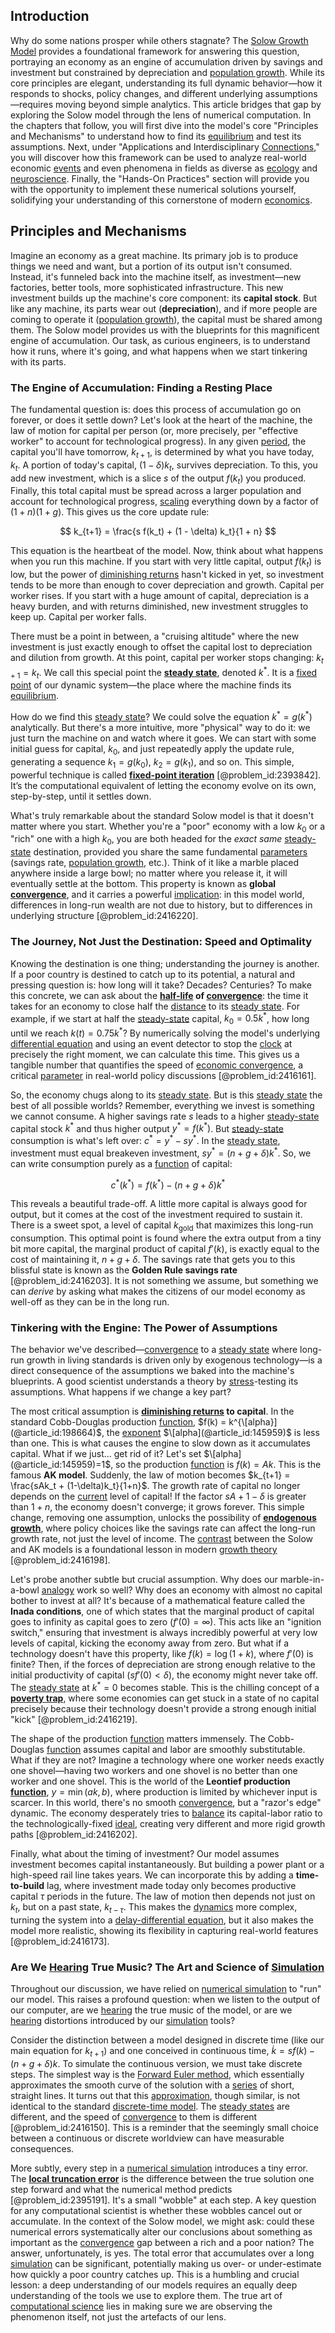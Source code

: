 ## Introduction
Why do some nations prosper while others stagnate? The [Solow Growth Model](@article_id:138914) provides a foundational framework for answering this question, portraying an economy as an engine of accumulation driven by savings and investment but constrained by depreciation and [population growth](@article_id:138617). While its core principles are elegant, understanding its full dynamic behavior—how it responds to shocks, policy changes, and different underlying assumptions—requires moving beyond simple analytics. This article bridges that gap by exploring the Solow model through the lens of numerical computation. In the chapters that follow, you will first dive into the model's core "Principles and Mechanisms" to understand how to find its [equilibrium](@article_id:144554) and test its assumptions. Next, under "Applications and Interdisciplinary [Connections](@article_id:193345)," you will discover how this framework can be used to analyze real-world economic [events](@article_id:175929) and even phenomena in fields as diverse as [ecology](@article_id:144804) and [neuroscience](@article_id:148534). Finally, the "Hands-On Practices" section will provide you with the opportunity to implement these numerical solutions yourself, solidifying your understanding of this cornerstone of modern [economics](@article_id:271560).

## Principles and Mechanisms

Imagine an economy as a great machine. Its primary job is to produce things we need and want, but a portion of its output isn't consumed. Instead, it's funneled back into the machine itself, as investment—new factories, better tools, more sophisticated infrastructure. This new investment builds up the machine's core component: its **capital stock**. But like any machine, its parts wear out (**depreciation**), and if more people are coming to operate it ([population growth](@article_id:138617)), the capital must be shared among them. The Solow model provides us with the blueprints for this magnificent engine of accumulation. Our task, as curious engineers, is to understand how it runs, where it's going, and what happens when we start tinkering with its parts.

### The Engine of Accumulation: Finding a Resting Place

The fundamental question is: does this process of accumulation go on forever, or does it settle down? Let's look at the heart of the machine, the law of motion for capital per person (or, more precisely, per "effective worker" to account for technological progress). In any given [period](@article_id:169165), the capital you'll have tomorrow, $k_{t+1}$, is determined by what you have today, $k_t$. A portion of today's capital, $(1-\delta)k_t$, survives depreciation. To this, you add new investment, which is a slice $s$ of the output $f(k_t)$ you produced. Finally, this total capital must be spread across a larger population and account for technological progress, [scaling](@article_id:142532) everything down by a factor of $(1+n)(1+g)$. This gives us the core update rule:

$$
k_{t+1} = \frac{s f(k_t) + (1 - \delta) k_t}{1 + n}
$$

This equation is the heartbeat of the model. Now, think about what happens when you run this machine. If you start with very little capital, output $f(k_t)$ is low, but the power of [diminishing returns](@article_id:174953) hasn't kicked in yet, so investment tends to be more than enough to cover depreciation and growth. Capital per worker rises. If you start with a huge amount of capital, depreciation is a heavy burden, and with returns diminished, new investment struggles to keep up. Capital per worker falls.

There must be a point in between, a "cruising altitude" where the new investment is just exactly enough to offset the capital lost to depreciation and dilution from growth. At this point, capital per worker stops changing: $k_{t+1} = k_t$. We call this special point the **[steady state](@article_id:138759)**, denoted $k^{\ast}$. It is a [fixed point](@article_id:155900) of our dynamic system—the place where the machine finds its [equilibrium](@article_id:144554).

How do we find this [steady state](@article_id:138759)? We could solve the equation $k^{\ast} = g(k^{\ast})$ analytically. But there's a more intuitive, more "physical" way to do it: we just turn the machine on and watch where it goes. We can start with some initial guess for capital, $k_0$, and just repeatedly apply the update rule, generating a sequence $k_1 = g(k_0)$, $k_2 = g(k_1)$, and so on. This simple, powerful technique is called **[fixed-point iteration](@article_id:137275)** [@problem_id:2393842]. It’s the computational equivalent of letting the economy evolve on its own, step-by-step, until it settles down.

What's truly remarkable about the standard Solow model is that it doesn't matter where you start. Whether you're a "poor" economy with a low $k_0$ or a "rich" one with a high $k_0$, you are both headed for the *exact same* [steady-state](@article_id:261845) destination, provided you share the same fundamental [parameters](@article_id:173606) (savings rate, [population growth](@article_id:138617), etc.). Think of it like a marble placed anywhere inside a large bowl; no matter where you release it, it will eventually settle at the bottom. This property is known as **global [convergence](@article_id:141497)**, and it carries a powerful [implication](@article_id:271584): in this model world, differences in long-run wealth are not due to history, but to differences in underlying structure [@problem_id:2416220].

### The Journey, Not Just the Destination: Speed and Optimality

Knowing the destination is one thing; understanding the journey is another. If a poor country is destined to catch up to its potential, a natural and pressing question is: how long will it take? Decades? Centuries? To make this concrete, we can ask about the **[half-life](@article_id:144349) of [convergence](@article_id:141497)**: the time it takes for an economy to close half the [distance](@article_id:168164) to its [steady state](@article_id:138759). For example, if we start at half the [steady-state](@article_id:261845) capital, $k_0 = 0.5 k^{\ast}$, how long until we reach $k(t) = 0.75 k^{\ast}$? By numerically solving the model's underlying [differential equation](@article_id:263690) and using an event detector to stop the [clock](@article_id:177909) at precisely the right moment, we can calculate this time. This gives us a tangible number that quantifies the speed of [economic convergence](@article_id:140527), a critical [parameter](@article_id:174151) in real-world policy discussions [@problem_id:2416161].

So, the economy chugs along to its [steady state](@article_id:138759). But is this [steady state](@article_id:138759) the best of all possible worlds? Remember, everything we invest is something we cannot consume. A higher savings rate $s$ leads to a higher [steady-state](@article_id:261845) capital stock $k^{\ast}$ and thus higher output $y^{\ast} = f(k^{\ast})$. But [steady-state](@article_id:261845) consumption is what's left over: $c^{\ast} = y^{\ast} - s y^{\ast}$. In the [steady state](@article_id:138759), investment must equal breakeven investment, $s y^{\ast} = (n+g+\delta)k^{\ast}$. So, we can write consumption purely as a [function](@article_id:141001) of capital:

$$
c^{\ast}(k^{\ast}) = f(k^{\ast}) - (n+g+\delta)k^{\ast}
$$

This reveals a beautiful trade-off. A little more capital is always good for output, but it comes at the cost of the investment required to sustain it. There is a sweet spot, a level of capital $k_{\text{gold}}$ that maximizes this long-run consumption. This optimal point is found where the extra output from a tiny bit more capital, the marginal product of capital $f'(k)$, is exactly equal to the cost of maintaining it, $n+g+\delta$. The savings rate that gets you to this blissful state is known as the **Golden Rule savings rate** [@problem_id:2416203]. It is not something we assume, but something we can *derive* by asking what makes the citizens of our model economy as well-off as they can be in the long run.

### Tinkering with the Engine: The Power of Assumptions

The behavior we've described—[convergence](@article_id:141497) to a [steady state](@article_id:138759) where long-run growth in living standards is driven only by exogenous technology—is a direct consequence of the assumptions we baked into the machine's blueprints. A good scientist understands a theory by [stress](@article_id:161554)-testing its assumptions. What happens if we change a key part?

The most critical assumption is **[diminishing returns](@article_id:174953) to capital**. In the standard Cobb-Douglas production [function](@article_id:141001), $f(k) = k^{\[alpha}](@article_id:198664)$, the [exponent](@article_id:167646) $\[alpha](@article_id:145959)$ is less than one. This is what causes the engine to slow down as it accumulates capital. What if we just... get rid of it? Let's set $\[alpha](@article_id:145959)=1$, so the production [function](@article_id:141001) is $f(k) = Ak$. This is the famous **AK model**. Suddenly, the law of motion becomes $k_{t+1} = \frac{sAk_t + (1-\delta)k_t}{1+n}$. The growth rate of capital no longer depends on the [current](@article_id:270029) level of capital! If the factor $sA + 1 - \delta$ is greater than $1+n$, the economy doesn't converge; it grows forever. This simple change, removing one assumption, unlocks the possibility of **[endogenous growth](@article_id:147332)**, where policy choices like the savings rate can affect the long-run growth rate, not just the level of income. The [contrast](@article_id:174771) between the Solow and AK models is a foundational lesson in modern [growth theory](@article_id:135999) [@problem_id:2416198].

Let's probe another subtle but crucial assumption. Why does our marble-in-a-bowl [analogy](@article_id:149240) work so well? Why does an economy with almost no capital bother to invest at all? It's because of a mathematical feature called the **Inada conditions**, one of which states that the marginal product of capital goes to infinity as capital goes to zero ($f'(0) = \infty$). This acts like an "ignition switch," ensuring that investment is always incredibly powerful at very low levels of capital, kicking the economy away from zero. But what if a technology doesn't have this property, like $f(k) = \log(1+k)$, where $f'(0)$ is finite? Then, if the forces of depreciation are strong enough relative to the initial productivity of capital ($s f'(0) < \delta$), the economy might never take off. The [steady state](@article_id:138759) at $k^{\ast}=0$ becomes stable. This is the chilling concept of a **[poverty trap](@article_id:144522)**, where some economies can get stuck in a state of no capital precisely because their technology doesn't provide a strong enough initial "kick" [@problem_id:2416219].

The shape of the production [function](@article_id:141001) matters immensely. The Cobb-Douglas [function](@article_id:141001) assumes capital and labor are smoothly substitutable. What if they are not? Imagine a technology where one worker needs exactly one shovel—having two workers and one shovel is no better than one worker and one shovel. This is the world of the **Leontief production [function](@article_id:141001)**, $y = \min(ak, b)$, where production is limited by whichever input is scarcer. In this world, there's no smooth [convergence](@article_id:141497), but a "razor's edge" dynamic. The economy desperately tries to [balance](@article_id:169031) its capital-labor ratio to the technologically-fixed [ideal](@article_id:150388), creating very different and more rigid growth paths [@problem_id:2416202].

Finally, what about the timing of investment? Our model assumes investment becomes capital instantaneously. But building a power plant or a high-speed rail line takes years. We can incorporate this by adding a **time-to-build** lag, where investment made today only becomes productive capital $\tau$ periods in the future. The law of motion then depends not just on $k_t$, but on a past state, $k_{t-\tau}$. This makes the [dynamics](@article_id:163910) more complex, turning the system into a [delay-differential equation](@article_id:264290), but it also makes the model more realistic, showing its flexibility in capturing real-world features [@problem_id:2416173].

### Are We [Hearing](@article_id:162757) True Music? The Art and Science of [Simulation](@article_id:140361)

Throughout our discussion, we have relied on [numerical simulation](@article_id:136593) to "run" our model. This raises a profound question: when we listen to the output of our computer, are we [hearing](@article_id:162757) the true music of the model, or are we [hearing](@article_id:162757) distortions introduced by our [simulation](@article_id:140361) tools?

Consider the distinction between a model designed in discrete time (like our main equation for $k_{t+1}$) and one conceived in continuous time, $\dot{k} = s f(k) - (n+g+\delta)k$. To simulate the continuous version, we must take discrete steps. The simplest way is the [Forward Euler method](@article_id:140744), which essentially approximates the smooth curve of the solution with a [series](@article_id:260342) of short, straight lines. It turns out that this [approximation](@article_id:165874), though similar, is not identical to the standard [discrete-time model](@article_id:180055). The [steady states](@article_id:181964) are different, and the speed of [convergence](@article_id:141497) to them is different [@problem_id:2416150]. This is a reminder that the seemingly small choice between a continuous or discrete worldview can have measurable consequences.

More subtly, every step in a [numerical simulation](@article_id:136593) introduces a tiny error. The **[local truncation error](@article_id:147209)** is the difference between the true solution one step forward and what the numerical method predicts [@problem_id:2395191]. It's a small "wobble" at each step. A key question for any computational scientist is whether these wobbles cancel out or accumulate. In the context of the Solow model, we might ask: could these numerical errors systematically alter our conclusions about something as important as the [convergence](@article_id:141497) gap between a rich and a poor nation? The answer, unfortunately, is yes. The total error that accumulates over a long [simulation](@article_id:140361) can be significant, potentially making us over- or under-estimate how quickly a poor country catches up. This is a humbling and crucial lesson: a deep understanding of our models requires an equally deep understanding of the tools we use to explore them. The true art of [computational science](@article_id:150036) lies in making sure we are observing the phenomenon itself, not just the artefacts of our lens.

